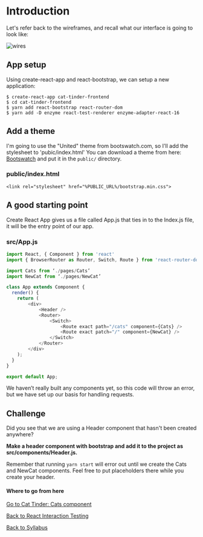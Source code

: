 # Introduction

Let's refer back to the wireframes, and recall what our interface is going to look like:

![wires](https://s3.amazonaws.com/learn-site/curriculum/cat-tinder/cat-tinder-wireframe.png)

## App setup
Using create-react-app and react-bootstrap, we can setup a new application:

```
$ create-react-app cat-tinder-frontend
$ cd cat-tinder-frontend
$ yarn add react-bootstrap react-router-dom
$ yarn add -D enzyme react-test-renderer enzyme-adapter-react-16
```


## Add a theme

I'm going to use the "United" theme from bootswatch.com, so I'll add the stylesheet to 'pubic/index.html'  You can download a theme from here: [Bootswatch](https://bootswatch.com/) and put it in the ```public/``` directory.

### public/index.html
```
<link rel="stylesheet" href="%PUBLIC_URL%/bootstrap.min.css">
```

## A good starting point

Create React App gives us a file called App.js that ties in to the Index.js file, it will be the entry point of our app.

### src/App.js
```javascript
import React, { Component } from 'react'
import { BrowserRouter as Router, Switch, Route } from 'react-router-dom'

import Cats from ‘./pages/Cats’
import NewCat from ‘./pages/NewCat’

class App extends Component {
  render() {
    return (
		<div>
			<Header />
			<Router>
				<Switch>
					<Route exact path="/cats" component={Cats} />
					<Route exact patch="/" component={NewCat} />
				</Switch>
			</Router>
		</div>
    );
  }
}

export default App;

````

We haven’t really built any components yet, so this code will throw an error, but we have set up our basis for handling requests.

## Challenge

Did you see that we are using a Header component that hasn't been created anywhere?

<b>Make a header component with bootstrap and add it to the project as src/components/Header.js.</b>

Remember that running ``` yarn start ``` will error out until we create the Cats and NewCat components. Feel free to put placeholders there while you create your header.

#### Where to go from here

[Go to Cat Tinder: Cats component](./06cat_tinder_cats.md)

[Back to React Interaction Testing](./03react_testing_interactions.md)

[Back to Syllabus](../../README.md)